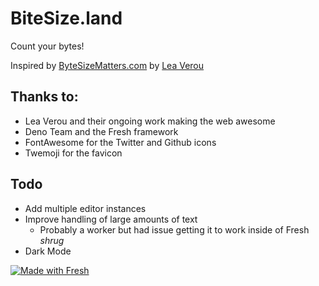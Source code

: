 # BiteSize.land

Count your bytes! 

Inspired by [ByteSizeMatters.com](https://bytesizematters.com) by [Lea Verou](https://lea.verou.me/)

## Thanks to:

- Lea Verou and their ongoing work making the web awesome
- Deno Team and the Fresh framework
- FontAwesome for the Twitter and Github icons
- Twemoji for the favicon

## Todo

- Add multiple editor instances
- Improve handling of large amounts of text
    - Probably a worker but had issue getting it to work inside of Fresh *shrug*
- Dark Mode

[![Made with Fresh](https://fresh.deno.dev/fresh-badge-dark.svg)](https://fresh.deno.dev/)
